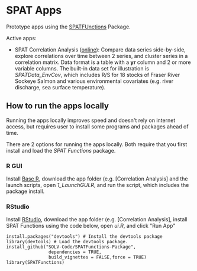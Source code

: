 # SPAT Apps
Prototype apps using the [SPATFUnctions](https://github.com/SOLV-Code/SPATFunctions-Package) Package.

Active apps:
* SPAT Correlation Analysis ([online](https://solv-code.shinyapps.io/spat_correlationanalysis/)): Compare data series side-by-side, explore correlations over time between 2 series, and cluster series in a correlation matrix. Data format is a table with a **yr** column and 2 or more variable columns. The built-in data set for illustration is *SPATData_EnvCov*, which includes R/S for 18 stocks of Fraser River Sockeye Salmon and various environmental covariates (e.g. river discharge, sea surface temperature).

## How to run the apps locally

Running the apps locally improves speed and doesn't rely on internet access, but requires user to install some programs and packages ahead of time. 

There are 2 options for running the apps locally. Both require that you first install and load the *SPAT Functions* package.


### R GUI

Install [Base R](https://cran.r-project.org/mirrors.html),  download the app folder (e.g. [Correlation Analysis] and the launch scripts, open *1_LaunchGUI.R*, and run the script, which includes the package install.



### RStudio

Install [RStudio](https://rstudio.com/products/rstudio/download/), download the app folder (e.g. [Correlation Analysis], install SPAT Functions using the code below, open *ui.R*, and click "Run App"

```
install.packages("devtools") # Install the devtools package
library(devtools) # Load the devtools package.
install_github("SOLV-Code/SPATFunctions-Package", 
				dependencies = TRUE,
                build_vignettes = FALSE,force = TRUE)
library(SPATFunctions)

```




